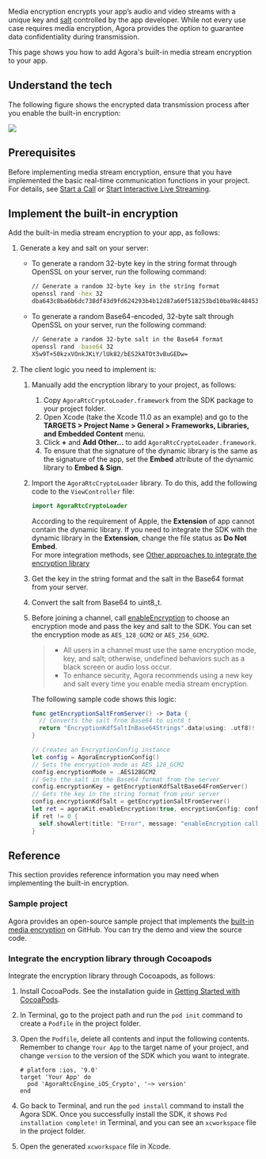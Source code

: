 Media encryption encrypts your app’s audio and video streams with a unique key and [salt](https://en.wikipedia.org/wiki/Salt_(cryptography)) controlled by the app developer. While not every use case requires media encryption, Agora provides the option to guarantee data confidentiality during transmission. 

This page shows you how to add Agora's built-in media stream encryption to your app.

## Understand the tech

The following figure shows the encrypted data transmission process after you enable the built-in encryption:

![](https://web-cdn.agora.io/docs-files/1630050188692)

## Prerequisites

Before implementing media stream encryption, ensure that you have implemented the basic real-time communication functions in your project. For details, see [Start a Call](start_call_ios) or [Start Interactive Live Streaming](start_live_ios).

## Implement the built-in encryption

Add the built-in media stream encryption to your app, as follows:

1. Generate a key and salt on your server:

   - To generate a random 32-byte key in the string format through OpenSSL on your server, run the following command:

     ```bash
     // Generate a random 32-byte key in the string format
     openssl rand -hex 32
     dba643c8ba6b6dc738df43d9fd624293b4b12d87a60f518253bd10ba98c48453
     ```

   - To generate a random Base64-encoded, 32-byte salt through OpenSSL on your server, run the following command:

     ```bash
     // Generate a random 32-byte salt in the Base64 format
     openssl rand -base64 32
     X5w9T+50kzxVOnkJKiY/lUk82/bES2kATOt3vBuGEDw=
     ```


2. The client logic you need to implement is:

   1. Manually add the encryption library to your project, as follows:

      1. Copy `AgoraRtcCryptoLoader.framework` from the SDK package to your project folder.
      2. Open Xcode (take the Xcode 11.0 as an example) and go to the **TARGETS > Project Name > General > Frameworks, Libraries, and Embedded Content** menu.
      3. Click **+** and  **Add Other...**  to add `AgoraRtcCryptoLoader.framework`.
      4. To ensure that the signature of the dynamic library is the same as the signature of the app, set the **Embed** attribute of the dynamic library to **Embed & Sign**.

   2. Import the `AgoraRtcCryptoLoader` library. To do this, add the following code to the `ViewController` file:

      ```swift
      import AgoraRtcCryptoLoader
      ```

      <div class="alert note">According to the requirement of Apple, the <b>Extension</b> of app cannot contain the dynamic library. If you need to integrate the SDK with the dynamic library in the <b>Extension</b>, change the file status as <b>Do Not Embed</b>.</div>

      <div class="alert info">For more integration methods, see <a href="#othermethods">Other approaches to integrate the encryption library</a></div>

   3. Get the key in the string format and the salt in the Base64 format from your server.

   4. Convert the salt from Base64 to uint8_t.

   5. Before joining a channel, call [enableEncryption]() to choose an encryption mode and pass the key and salt to the SDK. You can set the encryption mode as `AES_128_GCM2` or `AES_256_GCM2`.

      > - All users in a channel must use the same encryption mode, key, and salt; otherwise, undefined behaviors such as a black screen or audio loss occur.
      > - To enhance security, Agora recommends using a new key and salt every time you enable media stream encryption.

      The following sample code shows this logic:

      ```swift
      func getEncryptionSaltFromServer() -> Data {
        // Converts the salt from Base64 to uint8_t
        return "EncryptionKdfSaltInBase64Strings".data(using: .utf8)!
      }
      
      // Creates an EncryptionConfig instance
      let config = AgoraEncryptionConfig()
      // Sets the encryption mode as AES_128_GCM2
      config.encryptionMode = .AES128GCM2
      // Gets the salt in the Base64 format from the server
      config.encryptionKey = getEncryptionKdfSaltBase64FromServer()
      // Gets the key in the string format from your server
      config.encryptionKdfSalt = getEncryptionSaltFromServer()
      let ret = agoraKit.enableEncryption(true, encryptionConfig: config)
      if ret != 0 {
        self.showAlert(title: "Error", message: "enableEncryption call failed: \(ret), please check your params")
      }
      ```



## Reference

This section provides reference information you may need when implementing the built-in encryption.

### Sample project

Agora provides an open-source sample project that implements the [built-in media encryption](https://github.com/AgoraIO/API-Examples/blob/dev/3.6.200/iOS/APIExample/Examples/Advanced/StreamEncryption/StreamEncryption.swift) on GitHub. You can try the demo and view the source code.

<a name="othermethods"></a>

### Integrate the encryption library through Cocoapods

Integrate the encryption library through Cocoapods, as follows:

1. Install CocoaPods. See the installation guide in  <a href="https://guides.cocoapods.org/using/getting-started.html#getting-started">Getting Started with CocoaPods</a >.

2. In Terminal, go to the project path and run the `pod init` command to create a `Podfile` in the project folder.

3. Open the `Podfile`, delete all contents and input the following contents. Remember to change `Your App` to the target name of your project, and change `version` to the version of the SDK which you want to integrate.

   ```shell
   # platform :ios, '9.0'
   target 'Your App' do
     pod 'AgoraRtcEngine_iOS_Crypto', '~> version'
   end
   ```

4. Go back to Terminal, and run the `pod install` command to install the Agora SDK. Once you successfully install the SDK, it shows `Pod installation complete!` in Terminal, and you can see an `xcworkspace` file in the project folder.

5. Open the generated `xcworkspace` file in Xcode.